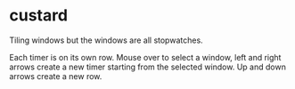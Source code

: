 # custard

Tiling windows but the windows are all stopwatches.

Each timer is on its own row. Mouse over to select a window, left and right arrows create a new timer starting from the selected window. Up and down arrows create a new row.
